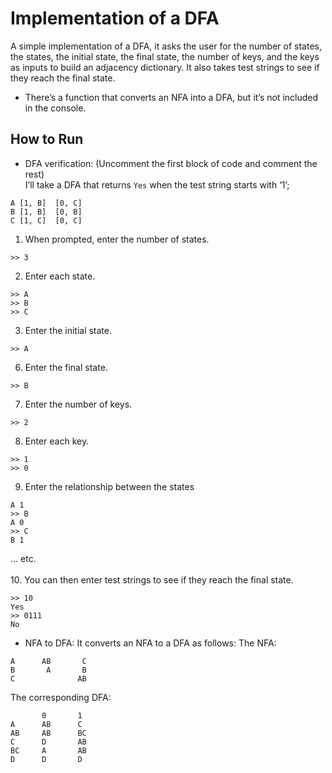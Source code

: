 # Implementation of a DFA
A simple implementation of a DFA, it asks the user for the number of states, the states, the initial state, the final state, the number of keys, and the keys as inputs to build an adjacency dictionary. It also takes test strings to see if they reach the final state. 
- There’s a function that converts an NFA into a DFA, but it’s not included in the console.

## How to Run
- DFA verification: (Uncomment the first block of code and comment the rest) <br>
I’ll take a DFA that returns `Yes` when the test string starts with ‘1’;
```
A [1, B]  [0, C]
B [1, B]  [0, B]
C [1, C]  [0, C]
```
1. When prompted, enter the number of states.
```
>> 3
```
2. Enter each state.
```
>> A
>> B
>> C
```
3. Enter the initial state.
```
>> A
```
6. Enter the final state.
```
>> B
```
7. Enter the number of keys.
```
>> 2
```
8. Enter each key.
```
>> 1
>> 0
```
9. Enter the relationship between the states
```
A 1
>> B
A 0
>> C
B 1
```
... etc.<br><br>
10. You can then enter test strings to see if they reach the final state.
```
>> 10
Yes
>> 0111
No
```
- NFA to DFA: 
It converts an NFA to a DFA as follows: 
The NFA:
```
A      AB       C
B       A       B
C              AB
```
The corresponding DFA:
```
       0       1
A      AB      C
AB     AB      BC
C      D       AB
BC     A       AB
D      D       D
```